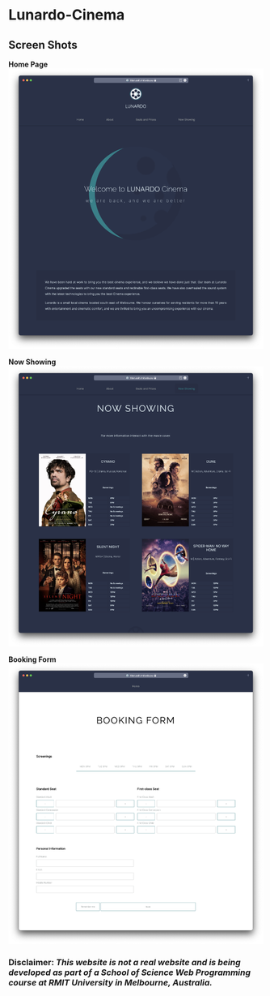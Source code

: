 # Lunardo-Cinema

## Screen Shots

**Home Page**
![Home Page](Screen-Shots/Lunardo-Home-Page.png)

**Now Showing**
![Now Showing](Screen-Shots/Lunardo-Now-Showing.png)

**Booking Form**
![Booking Form](Screen-Shots/Lunardo-Booking-Form.png)


### Disclaimer: _This website is not a real website and is being developed as part of a School of Science Web Programming course at RMIT University in Melbourne, Australia._
